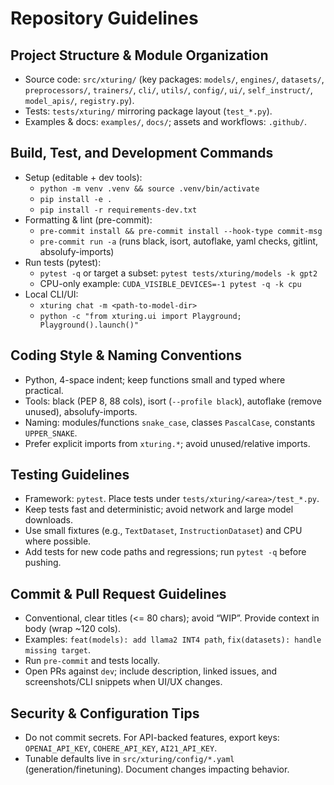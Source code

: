 # Repository Guidelines

## Project Structure & Module Organization
- Source code: `src/xturing/` (key packages: `models/`, `engines/`, `datasets/`, `preprocessors/`, `trainers/`, `cli/`, `utils/`, `config/`, `ui/`, `self_instruct/`, `model_apis/`, `registry.py`).
- Tests: `tests/xturing/` mirroring package layout (`test_*.py`).
- Examples & docs: `examples/`, `docs/`; assets and workflows: `.github/`.

## Build, Test, and Development Commands
- Setup (editable + dev tools):
  - `python -m venv .venv && source .venv/bin/activate`
  - `pip install -e .`
  - `pip install -r requirements-dev.txt`
- Formatting & lint (pre-commit):
  - `pre-commit install && pre-commit install --hook-type commit-msg`
  - `pre-commit run -a` (runs black, isort, autoflake, yaml checks, gitlint, absolufy-imports)
- Run tests (pytest):
  - `pytest -q` or target a subset: `pytest tests/xturing/models -k gpt2`
  - CPU-only example: `CUDA_VISIBLE_DEVICES=-1 pytest -q -k cpu`
- Local CLI/UI:
  - `xturing chat -m <path-to-model-dir>`
  - `python -c "from xturing.ui import Playground; Playground().launch()"`

## Coding Style & Naming Conventions
- Python, 4-space indent; keep functions small and typed where practical.
- Tools: black (PEP 8, 88 cols), isort (`--profile black`), autoflake (remove unused), absolufy-imports.
- Naming: modules/functions `snake_case`, classes `PascalCase`, constants `UPPER_SNAKE`.
- Prefer explicit imports from `xturing.*`; avoid unused/relative imports.

## Testing Guidelines
- Framework: `pytest`. Place tests under `tests/xturing/<area>/test_*.py`.
- Keep tests fast and deterministic; avoid network and large model downloads.
- Use small fixtures (e.g., `TextDataset`, `InstructionDataset`) and CPU where possible.
- Add tests for new code paths and regressions; run `pytest -q` before pushing.

## Commit & Pull Request Guidelines
- Conventional, clear titles (<= 80 chars); avoid “WIP”. Provide context in body (wrap ~120 cols).
- Examples: `feat(models): add llama2 INT4 path`, `fix(datasets): handle missing target`.
- Run `pre-commit` and tests locally.
- Open PRs against `dev`; include description, linked issues, and screenshots/CLI snippets when UI/UX changes.

## Security & Configuration Tips
- Do not commit secrets. For API-backed features, export keys: `OPENAI_API_KEY`, `COHERE_API_KEY`, `AI21_API_KEY`.
- Tunable defaults live in `src/xturing/config/*.yaml` (generation/finetuning). Document changes impacting behavior.
